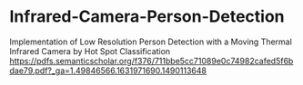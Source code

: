 # Infrared-Camera-Person-Detection
Implementation of Low Resolution Person Detection with a Moving Thermal Infrared Camera by Hot Spot Classification
https://pdfs.semanticscholar.org/f376/711bbe5cc71089e0c74982cafed5f6bdae79.pdf?_ga=1.49846566.1631971690.1490113648
